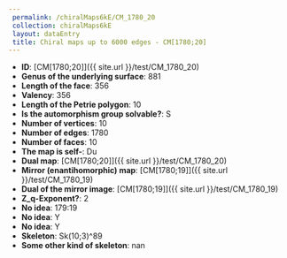 ```yaml
--- 
 permalink: /chiralMaps6kE/CM_1780_20 
 collection: chiralMaps6kE
 layout: dataEntry
 title: Chiral maps up to 6000 edges - CM[1780;20]
---
```


- **ID**: [CM[1780;20]]({{ site.url }}/test/CM_1780_20)
- **Genus of the underlying surface**: 881
- **Length of the face**: 356
- **Valency**: 356
- **Length of the Petrie polygon**: 10
- **Is the automorphism group solvable?**: S
- **Number of vertices**: 10
- **Number of edges**: 1780
- **Number of faces**: 10
- **The map is self-**: Du
- **Dual map**: [CM[1780;20]]({{ site.url }}/test/CM_1780_20)
- **Mirror (enantihomorphic) map**: [CM[1780;19]]({{ site.url }}/test/CM_1780_19)
- **Dual of the mirror image**: [CM[1780;19]]({{ site.url }}/test/CM_1780_19)
- **Z_q-Exponent?**: 2
- **No idea**:  179:19
- **No idea**: Y
- **No idea**: Y
- **Skeleton**: Sk(10;3)^89
- **Some other kind of skeleton**: nan
